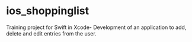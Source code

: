 # ios_shoppinglist
Training project for Swift in Xcode- Development of an application to add, delete and edit entries from the user.
